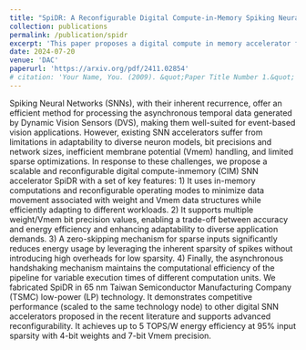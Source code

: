 ```yaml
---
title: "SpiDR: A Reconfigurable Digital Compute-in-Memory Spiking Neural Network Accelerator for Event-based Perception"
collection: publications
permalink: /publication/spidr
excerpt: 'This paper proposes a digital compute in memory accelerator for SNNs'
date: 2024-07-20
venue: 'DAC'
paperurl: 'https://arxiv.org/pdf/2411.02854'
# citation: 'Your Name, You. (2009). &quot;Paper Title Number 1.&quot; <i>Journal 1</i>. 1(1).'
---
```


Spiking Neural Networks (SNNs), with their inherent recurrence, offer an efficient method for processing the asynchronous temporal data generated by Dynamic Vision Sensors (DVS), making them well-suited for event-based vision applications. However, existing SNN accelerators suffer from limitations in adaptability to diverse neuron models, bit precisions and network sizes, inefficient membrane potential (Vmem) handling, and limited sparse optimizations. In response to these challenges, we propose a scalable and reconfigurable digital compute-inmemory (CIM) SNN accelerator SpiDR with a set of key features: 1) It uses in-memory computations and reconfigurable operating modes to minimize data movement associated with weight and Vmem data structures while efficiently adapting to different workloads. 2) It supports multiple weight/Vmem bit precision values, enabling a trade-off between accuracy and energy efficiency and enhancing adaptability to diverse application demands. 3) A zero-skipping mechanism for sparse inputs significantly reduces energy usage by leveraging the inherent sparsity of spikes without introducing high overheads for low sparsity. 4) Finally, the asynchronous handshaking mechanism maintains the computational efficiency of the pipeline for variable execution times of different computation units. We fabricated SpiDR in 65 nm Taiwan Semiconductor Manufacturing Company (TSMC) low-power (LP) technology. It demonstrates competitive performance (scaled to the same technology node) to other digital SNN accelerators proposed in the recent literature and supports advanced reconfigurability. It achieves up to 5 TOPS/W energy efficiency at 95% input sparsity with 4-bit weights and 7-bit Vmem precision.